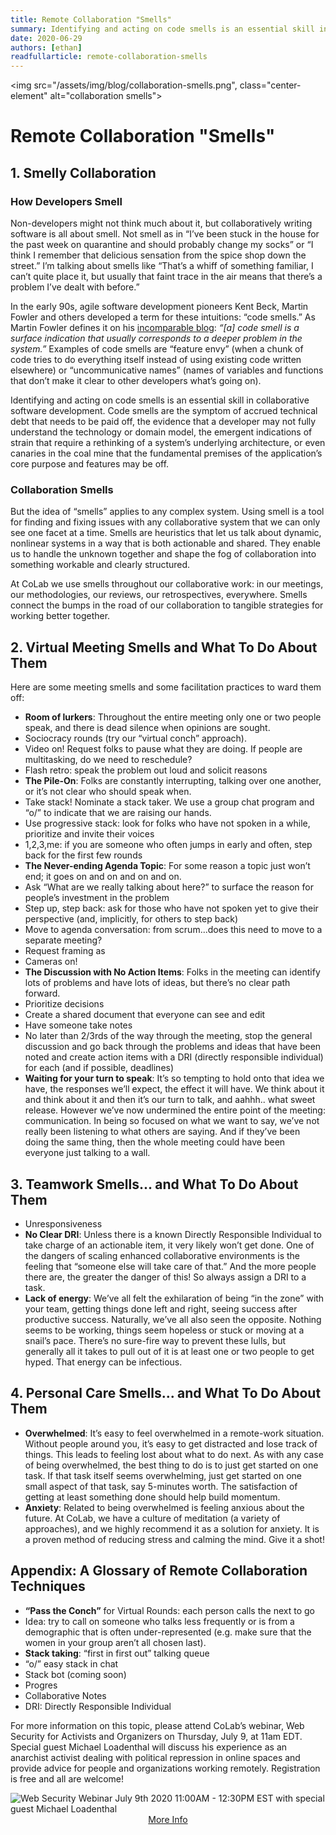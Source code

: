 ```yaml
---
title: Remote Collaboration "Smells"
summary: Identifying and acting on code smells is an essential skill in collaborative software development as they often signify a problem in the system. Learn about what these signals are in the context of collaboration and how to avoid smelly shared work.
date: 2020-06-29
authors: [ethan]
readfullarticle: remote-collaboration-smells
---
```


<img src="/assets/img/blog/collaboration-smells.png", class="center-element" alt="collaboration smells">

# Remote Collaboration "Smells"

## 1. Smelly Collaboration

### How Developers Smell

Non-developers might not think much about it, but collaboratively writing software is all about smell. Not smell as in “I’ve been stuck in the house for the past week on quarantine and should probably change my socks” or “I think I remember that delicious sensation from the spice shop down the street.” I’m talking about smells like “That’s a whiff of something familiar, I can’t quite place it, but usually that faint trace in the air means that there’s a problem I’ve dealt with before.”

In the early 90s, agile software development pioneers Kent Beck, Martin Fowler and others developed a term for these intuitions: “code smells.” As Martin Fowler defines it on his [incomparable blog](https://martinfowler.com/bliki/CodeSmell.html): _“[a] code smell is a surface indication that usually corresponds to a deeper problem in the system.”_ Examples of code smells are “feature envy” (when a chunk of code tries to do everything itself instead of using existing code written elsewhere) or “uncommunicative names” (names of variables and functions that don’t make it clear to other developers what’s going on).

Identifying and acting on code smells is an essential skill in collaborative software development. Code smells are the symptom of accrued technical debt that needs to be paid off, the evidence that a developer may not fully understand the technology or domain model, the emergent indications of strain that require a rethinking of a system’s underlying architecture, or even canaries in the coal mine that the fundamental premises of the application’s core purpose and features may be off.

### Collaboration Smells

But the idea of “smells” applies to any complex system. Using smell is a tool for finding and fixing issues with any collaborative system that we can only see one facet at a time. Smells are heuristics that let us talk about dynamic, nonlinear systems in a way that is both actionable and shared. They enable us to handle the unknown together and shape the fog of collaboration into something workable and clearly structured.

At CoLab we use smells throughout our collaborative work: in our meetings, our methodologies, our reviews, our retrospectives, everywhere. Smells connect the bumps in the road of our collaboration to tangible strategies for working better together.

## 2. Virtual Meeting Smells and What To Do About Them

Here are some meeting smells and some facilitation practices to ward them off:

* **Room of lurkers**: Throughout the entire meeting only one or two people speak, and there is dead silence when opinions are sought. 
 * Sociocracy rounds (try our “virtual conch” approach).
 * Video on! Request folks to pause what they are doing. If people are multitasking, do we need to reschedule?
 * Flash retro: speak the problem out loud and solicit reasons
* **The Pile-On**: Folks are constantly interrupting, talking over one another, or it’s not clear who should speak when.
 * Take stack! Nominate a stack taker. We use a group chat program and “o/” to indicate that we are raising our hands.
 * Use progressive stack: look for folks who have not spoken in a while, prioritize and invite their voices
 * 1,2,3,me: if you are someone who often jumps in early and often, step back for the first few rounds
* **The Never-ending Agenda Topic**: For some reason a topic just won’t end; it goes on and on and on and on.
 * Ask “What are we really talking about here?” to surface the reason for people’s investment in the problem
 * Step up, step back: ask for those who have not spoken yet to give their perspective (and, implicitly, for others to step back)
 * Move to agenda conversation: from scrum...does this need to move to a separate meeting?
 * Request framing as 
 * Cameras on!
* **The Discussion with No Action Items**: Folks in the meeting can identify lots of problems and have lots of ideas, but there’s no clear path forward.
 * Prioritize decisions
 * Create a shared document that everyone can see and edit
 * Have someone take notes
 * No later than 2/3rds of the way through the meeting, stop the general discussion and go back through the problems and ideas that have been noted and create action items with a DRI (directly responsible individual) for each (and if possible, deadlines)
* **Waiting for your turn to speak**: It’s so tempting to hold onto that idea we have, the responses we’ll expect, the effect it will have. We think about it and think about it and then it’s our turn to talk, and aahhh.. what sweet release. However we’ve now undermined the entire point of the meeting: communication. In being so focused on what we want to say, we’ve not really been listening to what others are saying. And if they’ve been doing the same thing, then the whole meeting could have been everyone just talking to a wall.

## 3. Teamwork Smells... and What To Do About Them

* Unresponsiveness
* **No Clear DRI**: Unless there is a known Directly Responsible Individual to take charge of an actionable item, it very likely won’t get done. One of the dangers of scaling enhanced collaborative environments is the feeling that “someone else will take care of that.” And the more people there are, the greater the danger of this! So always assign a DRI to a task.
* **Lack of energy**: We’ve all felt the exhilaration of being “in the zone” with your team, getting things done left and right, seeing success after productive success. Naturally, we’ve all also seen the opposite. Nothing seems to be working, things seem hopeless or stuck or moving at a snail’s pace. There’s no sure-fire way to prevent these lulls, but generally all it takes to pull out of it is at least one or two people to get hyped. That energy can be infectious.

## 4. Personal Care Smells... and What To Do About Them

* **Overwhelmed**: It’s easy to feel overwhelmed in a remote-work situation. Without people around you, it’s easy to get distracted and lose track of things. This leads to feeling lost about what to do next. As with any case of being overwhelmed, the best thing to do is to just get started on one task. If that task itself seems overwhelming, just get started on one small aspect of that task, say 5-minutes worth. The satisfaction of getting at least something done should help build momentum.
* **Anxiety**: Related to being overwhelmed is feeling anxious about the future. At CoLab, we have a culture of meditation (a variety of approaches), and we highly recommend it as a solution for anxiety. It is a proven method of reducing stress and calming the mind. Give it a shot!

## Appendix: A Glossary of Remote Collaboration Techniques

* **“Pass the Conch”** for Virtual Rounds: each person calls the next to go
 * Idea: try to call on someone who talks less frequently or is from a demographic that is often under-represented (e.g. make sure that the women in your group aren’t all chosen last).
* **Stack taking**: “first in first out” talking queue
 * “o/” easy stack in chat
 * Stack bot (coming soon)
 * Progres
* Collaborative Notes
* DRI: Directly Responsible Individual

For more information on this topic, please attend CoLab’s webinar, Web Security for Activists and Organizers on Thursday, July 9, at 11am EDT. Special guest Michael Loadenthal will discuss his experience as an anarchist activist dealing with political repression in online spaces and provide advice for people and organizations working remotely. Registration is free and all are welcome!

<img src="/assets/img/blog/webinar.jpg" class="center-element" alt="Web Security Webinar July 9th 2020 11:00AM - 12:30PM EST with special guest Michael Loadenthal">

<div style="text-align: center;">
  <a href="https://www.eventbrite.com/e/web-security-for-activists-and-organizers-with-colab-and-michael-loadenthal-tickets-109390205048)" class="center-element button--brand-outline color-red">More Info</a>
</div>

<div></div>
